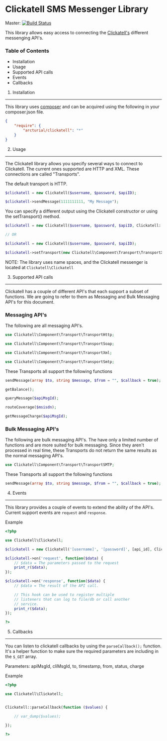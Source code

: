 Clickatell SMS Messenger Library
================================

Master: [![Build Status](https://secure.travis-ci.org/arcturial/clickatell.png?branch=master)](http://travis-ci.org/arcturial/clickatell)

This library allows easy access to connecting the [Clickatell's](http://www.clickatell.com) different messenging API's.

### Table of Contents
* Installation
* Usage
* Supported API calls
* Events
* Callbacks


1. Installation
------------------

This library uses [composer](http://www.getcomposer.org) and can be acquired using the following in your composer.json file.

``` json
{
    "require": {
        "arcturial/clickatell": "*"
    }
}
```


2. Usage
------------------

The Clickatell library allows you specify several ways to connect to Clickatell. The current ones supported are HTTP and XML. These connections are called "Transports".

The default transport is HTTP.

``` php
$clickatell = new Clickatell($username, $password, $apiID);

$clickatell->sendMessage(1111111111, "My Message");
```

You can specify a different output using the Clickatell constructor or using the setTransport() method.

``` php
$clickatell = new Clickatell($username, $password, $apiID, Clickatell::TRANSPORT_XML);

// OR

$clickatell = new Clickatell($username, $password, $apiID);

$clickatell->setTransport(new Clickatell\Component\Transport\TransportXml);
```

NOTE: The library uses name spaces, and the Clickatell messenger is located at `Clickatell\Clickatell`

3. Supported API calls
------------------

Clickatell has a couple of different API's that each support a subset of functions. We are going to refer to them as
Messaging and Bulk Messaging API's for this document.

### Messaging API's

The following are all messaging API's.

``` php
use Clickatell\Component\Transport\TransportHttp;

use Clickatell\Component\Transport\TransportSoap;

use Clickatell\Component\Transport\TransportXml;

use Clickatell\Component\Transport\TransportSmtp;
```

These Transports all support the following functions

``` php
sendMessage(array $to, string $message, $from = "", $callback = true);

getBalance();

queryMessage($apiMsgId);

routeCoverage($msisdn);

getMessageCharge($apiMsgId);
```

### Bulk Messaging API's

The following are bulk messaging API's. The have only a limited number of functions and are more suited for bulk messaging. Since they aren't processed in real time, these Transports do not
return the same results as the normal messaging API's.

``` php
use Clickatell\Component\Transport\TransportSMTP;
```

These Transports all support the following functions

``` php
sendMessage(array $to, string $message, $from = "", $callback = true);
```


4. Events
---------------

This library provides a couple of events to extend the ability of the API's. Current support events are `request` and `response`.

Example

``` php
<?php

use Clickatell\Clickatell;

$clickatell = new Clickatell('[username]', '[password]', [api_id], Clickatell::HTTP_API);

$clickatell->on('request', function($data) {
	// $data = The parameters passed to the request
	print_r($data);
});

$clickatell->on('response', function($data) {
	// $data = The result of the API call.

	// This hook can be used to register multiple
	// listeners that can log to file/db or call another
	// service.
	print_r($data);
});

?>
```


5. Callbacks
---------------

You can listen to clickatell callbacks by using the `parseCallback();` function. It's a helper function
to make sure the required parameters are including in the `$_GET` array.

Parameters: apiMsgId, cliMsgId, to, timestamp, from, status, charge

Example

``` php
<?php

use Clickatell\Clickatell;


Clickatell::parseCallback(function ($values) {

    // var_dump($values);

});

?>
```